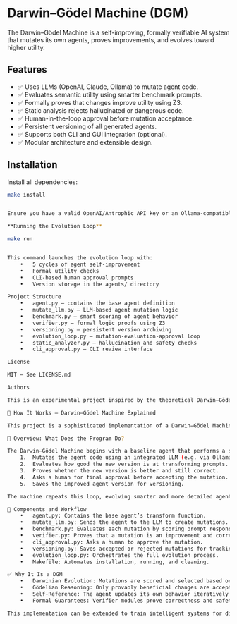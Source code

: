 # Darwin–Gödel Machine (DGM)

The Darwin–Gödel Machine is a self-improving, formally verifiable AI system that mutates its own agents, proves improvements, and evolves toward higher utility.

## Features

- ✅ Uses LLMs (OpenAI, Claude, Ollama) to mutate agent code.
- ✅ Evaluates semantic utility using smarter benchmark prompts.
- ✅ Formally proves that changes improve utility using Z3.
- ✅ Static analysis rejects hallucinated or dangerous code.
- ✅ Human-in-the-loop approval before mutation acceptance.
- ✅ Persistent versioning of all generated agents.
- ✅ Supports both CLI and GUI integration (optional).
- ✅ Modular architecture and extensible design.

## Installation

Install all dependencies:

```bash
make install


Ensure you have a valid OpenAI/Antrophic API key or an Ollama-compatible LLM installed. Per default Ollama (Mistral) is used. If you need to use OpenAI or Antrophic APIs instead, you need to change this in the code.

**Running the Evolution Loop**

make run


This command launches the evolution loop with:
	•	5 cycles of agent self-improvement
	•	Formal utility checks
	•	CLI-based human approval prompts
	•	Version storage in the agents/ directory

Project Structure
	•	agent.py – contains the base agent definition
	•	mutate_llm.py – LLM-based agent mutation logic
	•	benchmark.py – smart scoring of agent behavior
	•	verifier.py – formal logic proofs using Z3
	•	versioning.py – persistent version archiving
	•	evolution_loop.py – mutation-evaluation-approval loop
	•	static_analyzer.py – hallucination and safety checks
	•	cli_approval.py – CLI review interface

License

MIT – See LICENSE.md

Authors

This is an experimental project inspired by the theoretical Darwin–Gödel Machine proposed by Jürgen Schmidhuber and others.

📘 How It Works – Darwin–Gödel Machine Explained

This project is a sophisticated implementation of a Darwin–Gödel Machine (DGM) — a theoretical construct that combines evolutionary improvement (Darwin) with formal self-verification (Gödel) to create provably self-improving software.

🔁 Overview: What Does the Program Do?

The Darwin–Gödel Machine begins with a baseline agent that performs a simple task — in this case, it defines a transform(prompt) function which processes text prompts. Over a sequence of evolution cycles, the program:
	1.	Mutates the agent code using an integrated LLM (e.g. via Ollama or OpenAI).
	2.	Evaluates how good the new version is at transforming prompts.
	3.	Proves whether the new version is better and still correct.
	4.	Asks a human for final approval before accepting the mutation.
	5.	Saves the improved agent version for versioning.

The machine repeats this loop, evolving smarter and more detailed agents over time.

🧠 Components and Workflow
	•	agent.py: Contains the base agent’s transform function.
	•	mutate_llm.py: Sends the agent to the LLM to create mutations.
	•	benchmark.py: Evaluates each mutation by scoring prompt responses.
	•	verifier.py: Proves that a mutation is an improvement and correct.
	•	cli_approval.py: Asks a human to approve the mutation.
	•	versioning.py: Saves accepted or rejected mutations for tracking.
	•	evolution_loop.py: Orchestrates the full evolution process.
	•	Makefile: Automates installation, running, and cleaning.

✅ Why It Is a DGM
	•	Darwinian Evolution: Mutations are scored and selected based on fitness.
	•	Gödelian Reasoning: Only provably beneficial changes are accepted.
	•	Self-Reference: The agent updates its own behavior iteratively.
	•	Formal Guarantees: Verifier modules prove correctness and safety.

This implementation can be extended to train intelligent systems for dialog, summarization, or code generation — with provable improvements.


